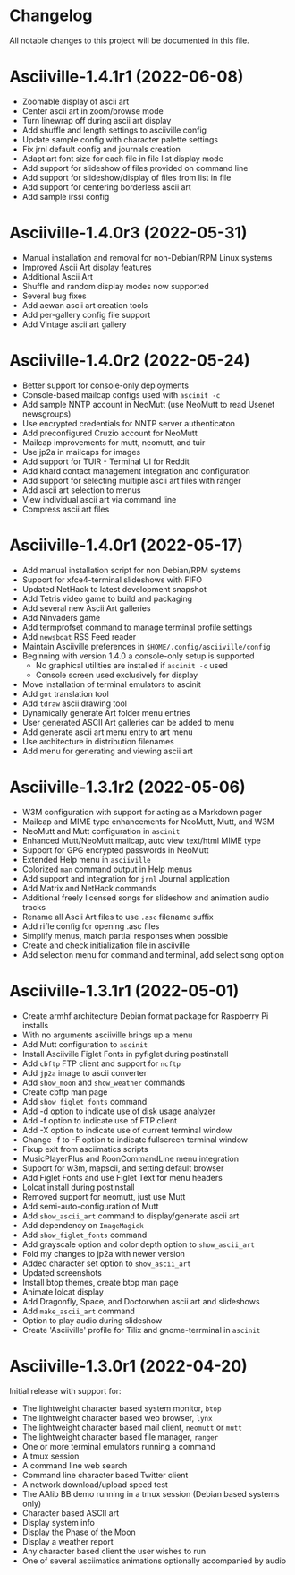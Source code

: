 # Changelog

All notable changes to this project will be documented in this file.

# Asciiville-1.4.1r1 (2022-06-08)

* Zoomable display of ascii art
* Center ascii art in zoom/browse mode
* Turn linewrap off during ascii art display
* Add shuffle and length settings to asciiville config
* Update sample config with character palette settings
* Fix jrnl default config and journals creation
* Adapt art font size for each file in file list display mode
* Add support for slideshow of files provided on command line
* Add support for slideshow/display of files from list in file
* Add support for centering borderless ascii art
* Add sample irssi config

# Asciiville-1.4.0r3 (2022-05-31)

* Manual installation and removal for non-Debian/RPM Linux systems
* Improved Ascii Art display features
* Additional Ascii Art
* Shuffle and random display modes now supported
* Several bug fixes
* Add aewan ascii art creation tools
* Add per-gallery config file support
* Add Vintage ascii art gallery

# Asciiville-1.4.0r2 (2022-05-24)

* Better support for console-only deployments
* Console-based mailcap configs used with `ascinit -c`
* Add sample NNTP account in NeoMutt (use NeoMutt to read Usenet newsgroups)
* Use encrypted credentials for NNTP server authenticaton
* Add preconfigured Cruzio account for NeoMutt
* Mailcap improvements for mutt, neomutt, and tuir
* Use jp2a in mailcaps for images
* Add support for TUIR - Terminal UI for Reddit
* Add khard contact management integration and configuration
* Add support for selecting multiple ascii art files with ranger
* Add ascii art selection to menus
* View individual ascii art via command line
* Compress ascii art files

# Asciiville-1.4.0r1 (2022-05-17)

* Add manual installation script for non Debian/RPM systems
* Support for xfce4-terminal slideshows with FIFO
* Updated NetHack to latest development snapshot
* Add Tetris video game to build and packaging
* Add several new Ascii Art galleries
* Add Ninvaders game
* Add termprofset command to manage terminal profile settings
* Add `newsboat` RSS Feed reader
* Maintain Asciiville preferences in `$HOME/.config/asciiville/config`
* Beginning with version 1.4.0 a console-only setup is supported
    * No graphical utilities are installed if `ascinit -c` used
    * Console screen used exclusively for display
* Move installation of terminal emulators to ascinit
* Add `got` translation tool
* Add `tdraw` ascii drawing tool
* Dynamically generate Art folder menu entries
* User generated ASCII Art galleries can be added to menu
* Add generate ascii art menu entry to art menu
* Use architecture in distribution filenames
* Add menu for generating and viewing ascii art

# Asciiville-1.3.1r2 (2022-05-06)

* W3M configuration with support for acting as a Markdown pager
* Mailcap and MIME type enhancements for NeoMutt, Mutt, and W3M
* NeoMutt and Mutt configuration in `ascinit`
* Enhanced Mutt/NeoMutt mailcap, auto view text/html MIME type
* Support for GPG encrypted passwords in NeoMutt
* Extended Help menu in `asciiville`
* Colorized `man` command output in Help menus
* Add support and integration for `jrnl` Journal application
* Add Matrix and NetHack commands
* Additional freely licensed songs for slideshow and animation audio tracks
* Rename all Ascii Art files to use `.asc` filename suffix
* Add rifle config for opening .asc files
* Simplify menus, match partial responses when possible
* Create and check initialization file in asciiville
* Add selection menu for command and terminal, add select song option

# Asciiville-1.3.1r1 (2022-05-01)

* Create armhf architecture Debian format package for Raspberry Pi installs
* With no arguments asciiville brings up a menu
* Add Mutt configuration to `ascinit`
* Install Asciiville Figlet Fonts in pyfiglet during postinstall
* Add `cbftp` FTP client and support for `ncftp`
* Add `jp2a` image to ascii converter
* Add `show_moon` and `show_weather` commands
* Create cbftp man page
* Add `show_figlet_fonts` command
* Add -d option to indicate use of disk usage analyzer
* Add -f option to indicate use of FTP client
* Add -X option to indicate use of current terminal window
* Change -f to -F option to indicate fullscreen terminal window
* Fixup exit from asciimatics scripts
* MusicPlayerPlus and RoonCommandLine menu integration
* Support for w3m, mapscii, and setting default browser
* Add Figlet Fonts and use Figlet Text for menu headers
* Lolcat install during postinstall
* Removed support for neomutt, just use Mutt
* Add semi-auto-configuration of Mutt
* Add `show_ascii_art` command to display/generate ascii art
* Add dependency on `ImageMagick`
* Add `show_figlet_fonts` command
* Add grayscale option and color depth option to `show_ascii_art`
* Fold my changes to jp2a with newer version
* Added character set option to `show_ascii_art`
* Updated screenshots
* Install btop themes, create btop man page
* Animate lolcat display
* Add Dragonfly, Space, and Doctorwhen ascii art and slideshows
* Add `make_ascii_art` command
* Option to play audio during slideshow
* Create 'Asciiville' profile for Tilix and gnome-terrminal in `ascinit`

# Asciiville-1.3.0r1 (2022-04-20)

Initial release with support for:

* The lightweight character based system monitor, `btop`
* The lightweight character based web browser, `lynx`
* The lightweight character based mail client, `neomutt` or `mutt`
* The lightweight character based file manager, `ranger`
* One or more terminal emulators running a command
* A tmux session
* A command line web search
* Command line character based Twitter client
* A network download/upload speed test
* The AAlib BB demo running in a tmux session (Debian based systems only)
* Character based ASCII art
* Display system info
* Display the Phase of the Moon
* Display a weather report
* Any character based client the user wishes to run
* One of several asciimatics animations optionally accompanied by audio

